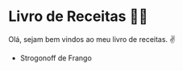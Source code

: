 # Livro de Receitas :man_cook:

Olá, sejam bem vindos ao meu livro de receitas. :v:

- Strogonoff de Frango